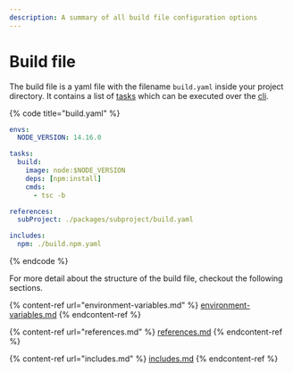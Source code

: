 ```yaml
---
description: A summary of all build file configuration options
---
```


# Build file

The build file is a yaml file with the filename `build.yaml` inside your project directory. It contains a list of [tasks](../task/) which can be executed over the [cli](../cli/).&#x20;

{% code title="build.yaml" %}
```yaml
envs:
  NODE_VERSION: 14.16.0

tasks:
  build:
    image: node:$NODE_VERSION
    deps: [npm:install]
    cmds:
      - tsc -b

references:
  subProject: ./packages/subproject/build.yaml

includes:
  npm: ./build.npm.yaml
```
{% endcode %}

For more detail about the structure of the build file, checkout the following sections.

{% content-ref url="environment-variables.md" %}
[environment-variables.md](environment-variables.md)
{% endcontent-ref %}

{% content-ref url="references.md" %}
[references.md](references.md)
{% endcontent-ref %}

{% content-ref url="includes.md" %}
[includes.md](includes.md)
{% endcontent-ref %}

